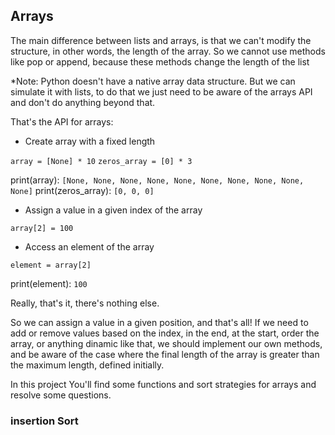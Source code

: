 ## Arrays

The main difference between lists and arrays, is that we can't modify the structure, in other words, the length of the array. So we cannot use methods like pop or append, because these methods change the length of the list

\*Note: Python doesn't have a native array data structure. But we can simulate it with lists, to do that we just need to be aware of the arrays API and don't do anything beyond that.

That's the API for arrays:

- Create array with a fixed length

`array = [None] * 10`
`zeros_array = [0] * 3`

print(array): `[None, None, None, None, None, None, None, None, None, None]`
print(zeros_array): `[0, 0, 0]`

- Assign a value in a given index of the array

`array[2] = 100`

- Access an element of the array

`element = array[2]`

print(element): `100`

Really, that's it, there's nothing else.

So we can assign a value in a given position, and that's all! If we need to add or remove values based on the index, in the end, at the start, order the array, or anything dinamic like that, we should implement our own methods, and be aware of the case where the final length of the array is greater than the maximum length, defined initially.

In this project You'll find some functions and sort strategies for arrays and resolve some questions.

### insertion Sort
